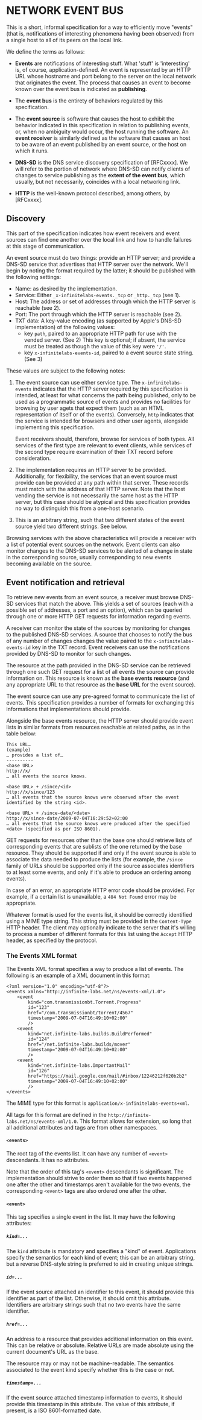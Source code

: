 # NETWORK EVENT BUS

This is a short, informal specification for a way to efficiently move "events" (that is, notifications of interesting phenomena having been observed) from a single host to all of its peers on the local link.

We define the terms as follows:

 - **Events** are notifications of interesting stuff. What 'stuff' is 'interesting' is, of course, application-defined. An event is represented by an HTTP URL whose hostname and port belong to the server on the local network that originates the event. The process that causes an event to become known over the event bus is indicated as **publishing**.

 - The **event bus** is the entirety of behaviors regulated by this specification.

 - The **event source** is software that causes the host to exhibit the behavior indicated in this specification in relation to publishing events, or, when no ambiguity would occur, the host running the software. An **event receiver** is similarly defined as the software that causes an host to be aware of an event published by an event source, or the host on which it runs.

 - **DNS-SD** is the DNS service discovery specification of [RFCxxxx]. We will refer to the portion of network where DNS-SD can notify clients of changes to service publishing as the **extent of the event bus**, which usually, but not necessarily, coincides with a local networking link.

 - **HTTP** is the well-known protocol described, among others, by [RFCxxxx].

## Discovery

This part of the specification indicates how event receivers and event sources can find one another over the local link and how to handle failures at this stage of communication.

An event source must do two things: provide an HTTP server; and provide a DNS-SD service that advertises that HTTP server over the network. We'll begin by noting the format required by the latter; it should be published with the following settings:

* Name: as desired by the implementation.
* Service: Either `_x-infinitelabs-events._tcp` or `_http._tcp` (see 1).
* Host: The address or set of addresses through which the HTTP server is reachable (see 2).
* Port: The port through which the HTTP server is reachable (see 2).
* TXT data: A key-value encoding (as supported by Apple's DNS-SD implementation) of the following values:
	- key `path`, paired to an appropriate HTTP path for use with the vended server. (See 2) This key is optional; if absent, the service must be treated as though the value of this key were `'/'`.
	- key `x-infinitelabs-events-id`, paired to a event source state string. (See 3)
	
These values are subject to the following notes:

1. The event source can use either service type. The `x-infinitelabs-events` indicates that the HTTP server required by this specification is intended, at least for what concerns the path being published, only to be used as a programmatic source of events and provides no facilities for browsing by user agets that expect them (such as an HTML representation of itself or of the events). Conversely, `http` indicates that the service is intended for browsers and other user agents, alongside implementing this specification.

	Event receivers should, therefore, browse for services of both types. All services of the first type are relevant to event clients, while services of the second type require examination of their TXT record before consideration.

2. The implementation requires an HTTP server to be provided. Additionally, for flexibility, the services that an event source must provide can be provided at any path within that server. These records must match with the address of that HTTP server. Note that the host vending the service is not necessarily the same host as the HTTP server, but this case should be atypical and this specification provides no way to distinguish this from a one-host scenario.

3. This is an arbitrary string, such that two different states of the event source yield two different strings. See below.

Browsing services with the above characteristics will provide a receiver with a list of potential event sources on the network. Event clients can also monitor changes to the DNS-SD services to be alerted of a change in state in the corresponding source, usually corresponding to new events becoming available on the source.

## Event notification and retrieval

To retrieve new events from an event source, a receiver must browse DNS-SD services that match the above. This yields a set of sources (each with a possible set of addresses, a port and an option), which can be queried through one or more HTTP GET requests for information regarding events.

A receiver can monitor the state of the sources by monitoring for changes to the published DNS-SD services. A source that chooses to notify the bus of any number of changes changes the value paired to the `x-infinitelabs-events-id` key in the TXT record. Event receivers can use the notifications provided by DNS-SD to monitor for such changes.

The resource at the path provided in the DNS-SD service can be retrieved through one such GET request for a list of all events the source can provide information on. This resource is known as the **base events resource** (and any appropriate URL to that resource as the **base URL** for the event source).

The event source can use any pre-agreed format to communicate the list of events. This specification provides a number of formats for exchanging this informations that implementations should provide.

Alongside the base events resource, the HTTP server should provide event lists in similar formats from resources reachable at related paths, as in the table below:

	This URL…
	(example)
	… provides a list of…
	----------
	<base URL>
	http://x/
	… all events the source knows.
	
	<base URL> + /since/<id>
	http://x/since/123
	… all events that the source knows were observed after the event identified by the string <id>.
	
	<base URL> + /since-date/<date>
	http://x/since-date/2009-07-04T16:29:52+02:00
	… all events that the source knows were produced after the specified <date> (specified as per ISO 8601).
	
GET requests for resources other than the base one should retrieve lists of corresponding events that are sublists of the one returned by the base resource. They should be supported if and only if the event source is able to associate the data needed to produce the lists (for example, the `/since` family of URLs should be supported only if the source associates identifiers to at least some events, and only if it's able to produce an ordering among events).

In case of an error, an appropriate HTTP error code should be provided. For example, if a certain list is unavailable, a `404 Not Found` error may be appropriate.

Whatever format is used for the events list, it should be correctly identified using a MIME type string. This string must be provided in the `Content-Type` HTTP header. The client may optionally indicate to the server that it's willing to process a number of different formats for this list using the `Accept` HTTP header, as specified by the protocol.

### The Events XML format

The Events XML format specifies a way to produce a list of events. The following is an example of a XML document in this format:

	<?xml version="1.0" encoding="utf-8"?>
	<events xmlns="http://infinite-labs.net/ns/events-xml/1.0">
		<event
			kind="com.transmissionbt.Torrent.Progress"
			id="123"
			href="/com.transmissionbt/torrent/4567"
			timestamp="2009-07-04T16:49:10+02:00"
			/>
		<event
			kind="net.infinite-labs.builds.BuildPerformed"
			id="124"
			href="/net.infinite-labs.builds/mover"
			timestamp="2009-07-04T16:49:10+02:00"
			/>
		<event
			kind="net.infinite-labs.ImportantMail"
			id="126"
			href="https://mail.google.com/mail/#inbox/12246212f620b2b2"
			timestamp="2009-07-04T16:49:10+02:00"
			/>
	</events>
	
The MIME type for this format is `application/x-infinitelabs-events+xml`.

All tags for this format are defined in the `http://infinite-labs.net/ns/events-xml/1.0`. This format allows for extension, so long that all additional attributes and tags are from other namespaces.

#### `<events>`
	
The root tag of the events list. It can have any number of `<event>` descendants. It has no attributes.
	
Note that the order of this tag's `<event>` descendants is significant. The implementation should strive to order them so that if two events happened one after the other and timestamps aren't available for the two events, the corresponding `<event>` tags are also ordered one after the other.
	
#### `<event>`
	
This tag specifies a single event in the list. It may have the following attributes:

##### `kind=...`

The `kind` attribute is mandatory and specifies a "kind" of event. Applications specify the semantics for each kind of event; this can be an arbitrary string, but a reverse DNS-style string is preferred to aid in creating unique strings.

##### `id=...`

If the event source attached an identifier to this event, it should provide this identifier as part of the list. Otherwise, it should omit this attribute. Identifiers are arbitrary strings such that no two events have the same identifier.

##### `href=...`

An address to a resource that provides additional information on this event. This can be relative or absolute. Relative URLs are made absolute using the current document's URL as the base.

The resource may or may not be machine-readable. The semantics associated to the event kind specify whether this is the case or not.

##### `timestamp=...`

If the event source attached timestamp information to events, it should provide this timestamp in this attribute. The value of this attribute, if present, is a ISO 8601-formatted date.
